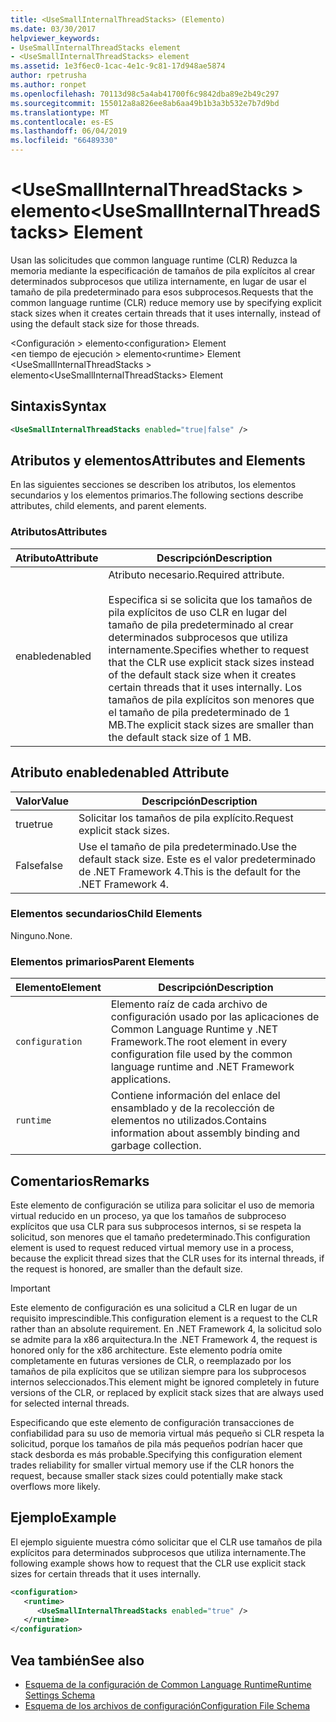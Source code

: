 ```yaml
---
title: <UseSmallInternalThreadStacks> (Elemento)
ms.date: 03/30/2017
helpviewer_keywords:
- UseSmallInternalThreadStacks element
- <UseSmallInternalThreadStacks> element
ms.assetid: 1e3f6ec0-1cac-4e1c-9c81-17d948ae5874
author: rpetrusha
ms.author: ronpet
ms.openlocfilehash: 70113d98c5a4ab41700f6c9842dba89e2b49c297
ms.sourcegitcommit: 155012a8a826ee8ab6aa49b1b3a3b532e7b7d9bd
ms.translationtype: MT
ms.contentlocale: es-ES
ms.lasthandoff: 06/04/2019
ms.locfileid: "66489330"
---
```

# <a name="usesmallinternalthreadstacks-element"></a><span data-ttu-id="c650d-102">\<UseSmallInternalThreadStacks > elemento</span><span class="sxs-lookup"><span data-stu-id="c650d-102">\<UseSmallInternalThreadStacks> Element</span></span>
<span data-ttu-id="c650d-103">Usan las solicitudes que common language runtime (CLR) Reduzca la memoria mediante la especificación de tamaños de pila explícitos al crear determinados subprocesos que utiliza internamente, en lugar de usar el tamaño de pila predeterminado para esos subprocesos.</span><span class="sxs-lookup"><span data-stu-id="c650d-103">Requests that the common language runtime (CLR) reduce memory use by specifying explicit stack sizes when it creates certain threads that it uses internally, instead of using the default stack size for those threads.</span></span>  
  
 <span data-ttu-id="c650d-104">\<Configuración > elemento</span><span class="sxs-lookup"><span data-stu-id="c650d-104">\<configuration> Element</span></span>  
<span data-ttu-id="c650d-105">\<en tiempo de ejecución > elemento</span><span class="sxs-lookup"><span data-stu-id="c650d-105">\<runtime> Element</span></span>  
<span data-ttu-id="c650d-106">\<UseSmallInternalThreadStacks > elemento</span><span class="sxs-lookup"><span data-stu-id="c650d-106">\<UseSmallInternalThreadStacks> Element</span></span>  
  
## <a name="syntax"></a><span data-ttu-id="c650d-107">Sintaxis</span><span class="sxs-lookup"><span data-stu-id="c650d-107">Syntax</span></span>  
  
```xml  
<UseSmallInternalThreadStacks enabled="true|false" />  
```  
  
## <a name="attributes-and-elements"></a><span data-ttu-id="c650d-108">Atributos y elementos</span><span class="sxs-lookup"><span data-stu-id="c650d-108">Attributes and Elements</span></span>  
 <span data-ttu-id="c650d-109">En las siguientes secciones se describen los atributos, los elementos secundarios y los elementos primarios.</span><span class="sxs-lookup"><span data-stu-id="c650d-109">The following sections describe attributes, child elements, and parent elements.</span></span>  
  
### <a name="attributes"></a><span data-ttu-id="c650d-110">Atributos</span><span class="sxs-lookup"><span data-stu-id="c650d-110">Attributes</span></span>  
  
|<span data-ttu-id="c650d-111">Atributo</span><span class="sxs-lookup"><span data-stu-id="c650d-111">Attribute</span></span>|<span data-ttu-id="c650d-112">Descripción</span><span class="sxs-lookup"><span data-stu-id="c650d-112">Description</span></span>|  
|---------------|-----------------|  
|<span data-ttu-id="c650d-113">enabled</span><span class="sxs-lookup"><span data-stu-id="c650d-113">enabled</span></span>|<span data-ttu-id="c650d-114">Atributo necesario.</span><span class="sxs-lookup"><span data-stu-id="c650d-114">Required attribute.</span></span><br /><br /> <span data-ttu-id="c650d-115">Especifica si se solicita que los tamaños de pila explícitos de uso CLR en lugar del tamaño de pila predeterminado al crear determinados subprocesos que utiliza internamente.</span><span class="sxs-lookup"><span data-stu-id="c650d-115">Specifies whether to request that the CLR use explicit stack sizes instead of the default stack size when it creates certain threads that it uses internally.</span></span> <span data-ttu-id="c650d-116">Los tamaños de pila explícitos son menores que el tamaño de pila predeterminado de 1 MB.</span><span class="sxs-lookup"><span data-stu-id="c650d-116">The explicit stack sizes are smaller than the default stack size of 1 MB.</span></span>|  
  
## <a name="enabled-attribute"></a><span data-ttu-id="c650d-117">Atributo enabled</span><span class="sxs-lookup"><span data-stu-id="c650d-117">enabled Attribute</span></span>  
  
|<span data-ttu-id="c650d-118">Valor</span><span class="sxs-lookup"><span data-stu-id="c650d-118">Value</span></span>|<span data-ttu-id="c650d-119">Descripción</span><span class="sxs-lookup"><span data-stu-id="c650d-119">Description</span></span>|  
|-----------|-----------------|  
|<span data-ttu-id="c650d-120">true</span><span class="sxs-lookup"><span data-stu-id="c650d-120">true</span></span>|<span data-ttu-id="c650d-121">Solicitar los tamaños de pila explícito.</span><span class="sxs-lookup"><span data-stu-id="c650d-121">Request explicit stack sizes.</span></span>|  
|<span data-ttu-id="c650d-122">False</span><span class="sxs-lookup"><span data-stu-id="c650d-122">false</span></span>|<span data-ttu-id="c650d-123">Use el tamaño de pila predeterminado.</span><span class="sxs-lookup"><span data-stu-id="c650d-123">Use the default stack size.</span></span> <span data-ttu-id="c650d-124">Este es el valor predeterminado de .NET Framework 4.</span><span class="sxs-lookup"><span data-stu-id="c650d-124">This is the default for the .NET Framework 4.</span></span>|  
  
### <a name="child-elements"></a><span data-ttu-id="c650d-125">Elementos secundarios</span><span class="sxs-lookup"><span data-stu-id="c650d-125">Child Elements</span></span>  
 <span data-ttu-id="c650d-126">Ninguno.</span><span class="sxs-lookup"><span data-stu-id="c650d-126">None.</span></span>  
  
### <a name="parent-elements"></a><span data-ttu-id="c650d-127">Elementos primarios</span><span class="sxs-lookup"><span data-stu-id="c650d-127">Parent Elements</span></span>  
  
|<span data-ttu-id="c650d-128">Elemento</span><span class="sxs-lookup"><span data-stu-id="c650d-128">Element</span></span>|<span data-ttu-id="c650d-129">Descripción</span><span class="sxs-lookup"><span data-stu-id="c650d-129">Description</span></span>|  
|-------------|-----------------|  
|`configuration`|<span data-ttu-id="c650d-130">Elemento raíz de cada archivo de configuración usado por las aplicaciones de Common Language Runtime y .NET Framework.</span><span class="sxs-lookup"><span data-stu-id="c650d-130">The root element in every configuration file used by the common language runtime and .NET Framework applications.</span></span>|  
|`runtime`|<span data-ttu-id="c650d-131">Contiene información del enlace del ensamblado y de la recolección de elementos no utilizados.</span><span class="sxs-lookup"><span data-stu-id="c650d-131">Contains information about assembly binding and garbage collection.</span></span>|  
  
## <a name="remarks"></a><span data-ttu-id="c650d-132">Comentarios</span><span class="sxs-lookup"><span data-stu-id="c650d-132">Remarks</span></span>  
 <span data-ttu-id="c650d-133">Este elemento de configuración se utiliza para solicitar el uso de memoria virtual reducido en un proceso, ya que los tamaños de subproceso explícitos que usa CLR para sus subprocesos internos, si se respeta la solicitud, son menores que el tamaño predeterminado.</span><span class="sxs-lookup"><span data-stu-id="c650d-133">This configuration element is used to request reduced virtual memory use in a process, because the explicit thread sizes that the CLR uses for its internal threads, if the request is honored, are smaller than the default size.</span></span>  
  
> [!IMPORTANT]
>  <span data-ttu-id="c650d-134">Este elemento de configuración es una solicitud a CLR en lugar de un requisito imprescindible.</span><span class="sxs-lookup"><span data-stu-id="c650d-134">This configuration element is a request to the CLR rather than an absolute requirement.</span></span> <span data-ttu-id="c650d-135">En .NET Framework 4, la solicitud solo se admite para la x86 arquitectura.</span><span class="sxs-lookup"><span data-stu-id="c650d-135">In the .NET Framework 4, the request is honored only for the x86 architecture.</span></span> <span data-ttu-id="c650d-136">Este elemento podría omite completamente en futuras versiones de CLR, o reemplazado por los tamaños de pila explícitos que se utilizan siempre para los subprocesos internos seleccionados.</span><span class="sxs-lookup"><span data-stu-id="c650d-136">This element might be ignored completely in future versions of the CLR, or replaced by explicit stack sizes that are always used for selected internal threads.</span></span>  
  
 <span data-ttu-id="c650d-137">Especificando que este elemento de configuración transacciones de confiabilidad para su uso de memoria virtual más pequeño si CLR respeta la solicitud, porque los tamaños de pila más pequeños podrían hacer que stack desborda es más probable.</span><span class="sxs-lookup"><span data-stu-id="c650d-137">Specifying this configuration element trades reliability for smaller virtual memory use if the CLR honors the request, because smaller stack sizes could potentially make stack overflows more likely.</span></span>  
  
## <a name="example"></a><span data-ttu-id="c650d-138">Ejemplo</span><span class="sxs-lookup"><span data-stu-id="c650d-138">Example</span></span>  
 <span data-ttu-id="c650d-139">El ejemplo siguiente muestra cómo solicitar que el CLR use tamaños de pila explícitos para determinados subprocesos que utiliza internamente.</span><span class="sxs-lookup"><span data-stu-id="c650d-139">The following example shows how to request that the CLR use explicit stack sizes for certain threads that it uses internally.</span></span>  
  
```xml  
<configuration>  
   <runtime>  
      <UseSmallInternalThreadStacks enabled="true" />  
   </runtime>  
</configuration>  
```  
  
## <a name="see-also"></a><span data-ttu-id="c650d-140">Vea también</span><span class="sxs-lookup"><span data-stu-id="c650d-140">See also</span></span>

- [<span data-ttu-id="c650d-141">Esquema de la configuración de Common Language Runtime</span><span class="sxs-lookup"><span data-stu-id="c650d-141">Runtime Settings Schema</span></span>](../../../../../docs/framework/configure-apps/file-schema/runtime/index.md)
- [<span data-ttu-id="c650d-142">Esquema de los archivos de configuración</span><span class="sxs-lookup"><span data-stu-id="c650d-142">Configuration File Schema</span></span>](../../../../../docs/framework/configure-apps/file-schema/index.md)
